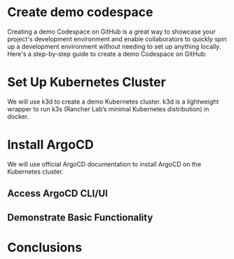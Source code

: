 # Create demo codespace

Creating a demo Codespace on GitHub is a great way to showcase your project's development environment and enable collaborators to quickly spin up a development environment without needing to set up anything locally. Here's a step-by-step guide to create a demo Codespace on GitHub:


# Set Up Kubernetes Cluster

We will use k3d to create a demo Kubernetes cluster.
k3d is a lightweight wrapper to run k3s (Rancher Lab’s minimal Kubernetes distribution) in docker.


# Install ArgoCD

We will use official ArgoCD documentation to install ArgoCD on the Kubernetes cluster.

## Access ArgoCD CLI/UI


## Demonstrate Basic Functionality


# Conclusions

